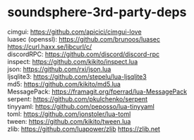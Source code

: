 # soundsphere-3rd-party-deps

cimgui: https://github.com/apicici/cimgui-love  
luasec (openssl): https://github.com/brunoos/luasec https://curl.haxx.se/libcurl/c/  
discordRPC: https://github.com/discord/discord-rpc  
inspect: https://github.com/kikito/inspect.lua  
json: https://github.com/rxi/json.lua  
ljsqlite3: https://github.com/stepelu/lua-ljsqlite3  
md5: https://github.com/kikito/md5.lua  
MessagePack: https://framagit.org/fperrad/lua-MessagePack  
serpent: https://github.com/pkulchenko/serpent  
tinyyaml: https://github.com/peposso/lua-tinyyaml  
toml: https://github.com/jonstoler/lua-toml  
tween: https://github.com/kikito/tween.lua  
zlib: https://github.com/luapower/zlib https://zlib.net   

